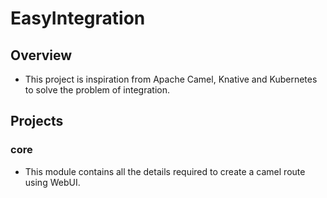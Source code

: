 # EasyIntegration

## Overview
- This project is inspiration from Apache Camel, Knative and Kubernetes to solve the problem of integration.

## Projects
### core
- This module contains all the details required to create a camel route using WebUI.